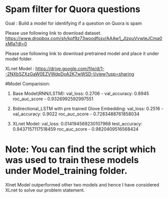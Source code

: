 # Spam filter for Quora questions
Goal : Build a model for identifying if a question on Quora is spam

Please use following link to download dataset.
https://www.dropbox.com/sh/kpf9z73woodfssv/AAAw1_JIzpuVvwteJCma0xMla?dl=0

Please use following link to download pretrained model and place it under model folder.


XLnet Model : https://drive.google.com/file/d/1--2NXb5ZXzGaW0EZVWdpDoA2K7wWSD-I/view?usp=sharing

#Model Comparision:

1) Base Model(RNN/LSTM):
    val_loss: 0.2706  - val_accuracy: 0.8945
    roc_auc_score - 0.9326992592997551
    
2) Bidirectional_LSTM with pre trained Glove Embedding:
    val_loss: 0.2516 - val_accuracy: 0.9022
    roc_auc_score - 0.7283488761858034
    
3) XLnet Model:
    val_loss: 0.014194569230107968
    test_accuracy: 0.9437157117518459
    roc_auc_score - 0.9820409516568424

# Note: You can find the script which was used to train these models under Model_training folder.

Xlnet Model outperformed other two models and hence I have considered XLnet to solve our problem statement.

